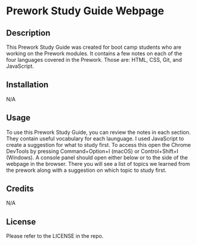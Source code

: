 # Prework Study Guide Webpage

## Description

This Prework Study Guide was created for boot camp students who are working on the Prework modules. It contains a few notes on each of the four languages covered in the Prework. Those are: HTML, CSS, Git, and JavaScript.

## Installation

N/A

## Usage

To use this Prework Study Guide, you can review the notes in each section. They contain useful vocabulary for each launguage. I used JavaScript to create a suggestion for what to study first. To access this open the Chrome DevTools by pressing Command+Option+I (macOS) or Control+Shift+I (Windows). A console panel should open either below or to the side of the webpage in the browser. There you will see a list of topics we learned from the prework along with a suggestion on which topic to study first.

## Credits

N/A

## License

Please refer to the LICENSE in the repo.
